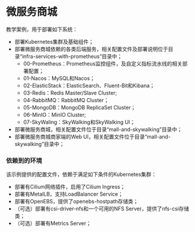 # 微服务商城

教学案例，用于部署如下系统：

- 部署Kubernetes集群及基础组件；
- 部署微服务商城依赖的各类后端服务，相关配置文件及部署说明位于目录“infra-services-with-prometheus”目录中；
  - 00-Prometheus：Prometheus监控组件，及自定义指标流水线的相关部署配置；
  - 01-Nacos：MySQL和Nacos；
  - 02-ElasticStack：ElasticSearch、Fluent-Bit和Kibana；
  - 03-Redis：Redis Master/Slave Cluster;
  - 04-RabbitMQ：RabbitMQ Cluster；
  - 05-MongoDB：MongoDB ReplicaSet Cluster；
  - 06-MinIO：MinIO Cluster;
  - 07-SkyWaling：SkyWalking和SkyWalking UI；
- 部署微服务商城，相关配置文件位于目录“mall-and-skywalking”目录中；
- 部署微服务商城商家端的Web UI，相关配置文件位于目录“mall-and-skywalking”目录中；

### 依赖到的环境

该示例提供的配置文件，依赖于满足如下条件的Kubernetes集群：

- 部署有Cilium网络插件，启用了Cilium Ingress；
- 部署有MetalLB，支持LoadBalancer Service；
- 部署有OpenEBS，提供了openebs-hostpath存储类；
- （可选）部署有csi-driver-nfs和一个可用的NFS Server，提供了nfs-csi存储类；
- （可选）部署有Metrics Server；

